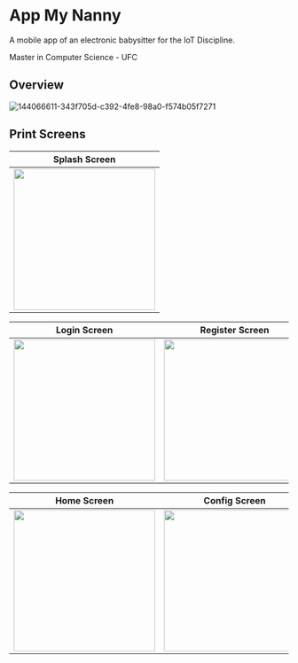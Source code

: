 # App My Nanny

A mobile app of an electronic babysitter for the IoT Discipline.

Master in Computer Science - UFC

## Overview

![144066611-343f705d-c392-4fe8-98a0-f574b05f7271](https://user-images.githubusercontent.com/23506996/152996890-75fba76d-2490-403e-b2ce-259852c3d194.png)

## Print Screens

| Splash Screen |
| ------------- |
| <img src="https://user-images.githubusercontent.com/23506996/153272303-e4996ccc-761b-4ccc-b859-020acabd86ca.gif" width="255">

| Login Screen | Register Screen |
| ------------- | ------------- |
| <img src="https://user-images.githubusercontent.com/23506996/153273061-a6d2c59d-e9f5-4980-aeaf-9c3b83a27f60.png" width="255"> | <img src="https://user-images.githubusercontent.com/23506996/153850001-c8086cce-6ff2-4e99-bdd8-1e5ce00e5c6e.png" width="255"> |

| Home Screen | Config Screen |
| ------------- | ------------- |
| <img src="https://user-images.githubusercontent.com/23506996/153853311-f389cc54-2b25-48fd-b38d-6fa79a3f5f82.gif" width="255"> | <img src="https://user-images.githubusercontent.com/23506996/153850563-5f6de8ec-0d9f-45a2-bab2-d883174364cc.png" width="255"> |
